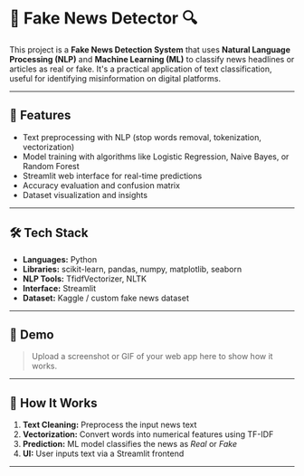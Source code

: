 # 📰 Fake News Detector 🔍

This project is a **Fake News Detection System** that uses **Natural Language Processing (NLP)** and **Machine Learning (ML)** to classify news headlines or articles as real or fake. It's a practical application of text classification, useful for identifying misinformation on digital platforms.

---

## 🚀 Features

- Text preprocessing with NLP (stop words removal, tokenization, vectorization)
- Model training with algorithms like Logistic Regression, Naive Bayes, or Random Forest
- Streamlit web interface for real-time predictions
- Accuracy evaluation and confusion matrix
- Dataset visualization and insights

---

## 🛠️ Tech Stack

- **Languages:** Python  
- **Libraries:** scikit-learn, pandas, numpy, matplotlib, seaborn  
- **NLP Tools:** TfidfVectorizer, NLTK  
- **Interface:** Streamlit  
- **Dataset:** Kaggle / custom fake news dataset

---

## 📸 Demo

> Upload a screenshot or GIF of your web app here to show how it works.

---

## 🧠 How It Works

1. **Text Cleaning:** Preprocess the input news text  
2. **Vectorization:** Convert words into numerical features using TF-IDF  
3. **Prediction:** ML model classifies the news as *Real* or *Fake*  
4. **UI:** User inputs text via a Streamlit frontend

---

